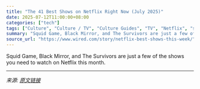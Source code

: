 ```yaml
---
title: "The 41 Best Shows on Netflix Right Now (July 2025)"
date: 2025-07-12T11:00:00+08:00
categories: ["tech"]
tags: ["Culture", "Culture / TV", "Culture Guides", "TV", "Netflix", "streaming", "Television"]
summary: "Squid Game, Black Mirror, and The Survivors are just a few of the shows you need to watch on Netflix this month."
source_url: "https://www.wired.com/story/netflix-best-shows-this-week/"
---
```


Squid Game, Black Mirror, and The Survivors are just a few of the shows you need to watch on Netflix this month.

---

*来源: [原文链接](https://www.wired.com/story/netflix-best-shows-this-week/)*
